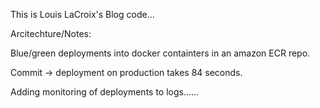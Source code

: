 This is Louis LaCroix's Blog code...

Arcitechture/Notes:

Blue/green deployments into docker containters in an amazon ECR repo.

Commit -> deployment on production takes 84 seconds.

Adding monitoring of deployments to logs......